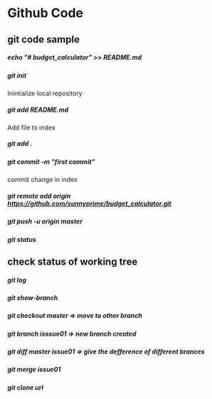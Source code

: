 # Github Code

## git code sample
##### echo "# budget_calculator" >> README.md
##### git init
Inintialize local repository
##### git add README.md
Add file to index
##### git add .
##### git commit -m "first commit"
commit change in index
##### git remote add origin https://github.com/sunnyprime/budget_calculator.git
##### git push -u origin master
##### git status
check status of working tree
---
##### git log
##### git show-branch
##### git checkout master => move to other branch
##### git branch isssue01 => new branch created
##### git diff master issue01 =>  give the defference of different brances
##### git merge issue01
##### git clone url
